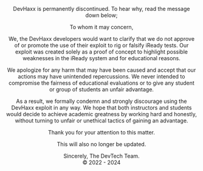 <p align="center">
DevHaxx is permanently discontinued. To hear why, read the message down below;
<p align="center">
To whom it may concern,
<p align="center">
We, the DevHaxx  developers would want to clarify that we do not approve of or promote the use of their exploit to rig or falsify iReady tests. Our exploit was created solely as a proof of concept to highlight possible weaknesses in the iReady system and for educational reasons.
<p align="center">
We apologize for any harm that may have been caused and accept that our actions may have unintended repercussions. We never intended to compromise the fairness of educational evaluations or to give any student or group of students an unfair advantage.
<p align="center">
As a result, we formally condemn and strongly discourage using the DevHaxx exploit in any way. We hope that both instructors and students would decide to achieve academic greatness by working hard and honestly, without turning to unfair or unethical tactics of gaining an advantage.
<p align="center">
Thank you for your attention to this matter.
<p align="center">
This will also no longer be updated.
<p align="center">
Sincerely, The DevTech Team. <br>
© 2022 - 2024
